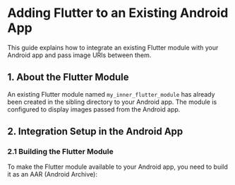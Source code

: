 # Adding Flutter to an Existing Android App

This guide explains how to integrate an existing Flutter module with your Android app and pass image
URIs between them.

## 1. About the Flutter Module

An existing Flutter module named `my_inner_flutter_module` has already been created in the sibling
directory to your Android app. The module is configured to display images passed from the Android
app.

## 2. Integration Setup in the Android App

### 2.1 Building the Flutter Module

To make the Flutter module available to your Android app, you need to build it as an AAR (Android
Archive):
